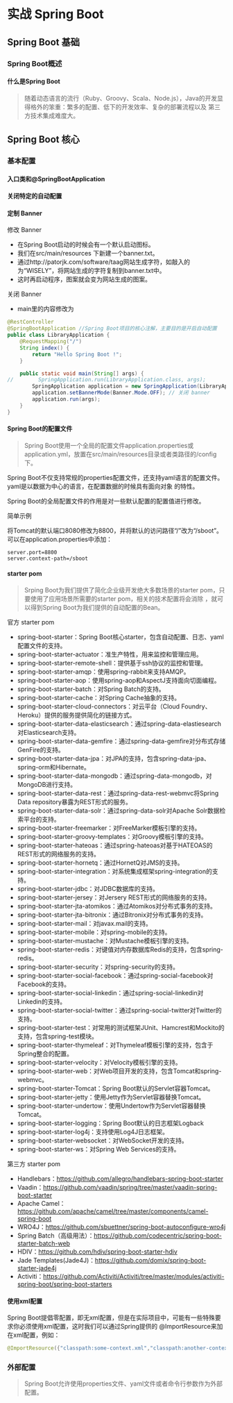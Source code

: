 # 实战 Spring Boot
>

## Spring Boot 基础
### Spring Boot概述
#### 什么是Spring Boot
>随着动态语言的流行（Ruby、Groovy、Scala、Node.js），Java的开发显得格外的笨重：繁多的配置、低下的开发效率、复杂的部署流程以及
 第三方技术集成难度大。

## Spring Boot 核心
### 基本配置
#### 入口类和@SpringBootApplication
#### 关闭特定的自动配置
#### 定制 Banner
修改 Banner
- 在Spring Boot启动的时候会有一个默认启动图标。
- 我们在src/main/resources 下新建一个banner.txt。
- 通过http://patorjk.com/software/taag网站生成字符，如敲入的为“WISELY”，将网站生成的字符复制到banner.txt中。
- 这时再启动程序，图案就会变为网站生成的图案。

关闭 Banner
- main里的内容修改为
```java
@RestController
@SpringBootApplication //Spring Boot项目的核心注解，主要目的是开启自动配置
public class LibraryApplication {
    @RequestMapping("/")
    String index() {
        return "Hello Spring Boot !";
    }

    public static void main(String[] args) {
//        SpringApplication.run(LibraryApplication.class, args);
        SpringApplication application = new SpringApplication(LibraryApplication.class);
        application.setBannerMode(Banner.Mode.OFF); // 关闭 banner
        application.run(args);
    }
}
```
#### Spring Boot的配置文件
>Spring Boot使用一个全局的配置文件application.properties或application.yml，放置在src/main/resources目录或者类路径的/config
下。

Spring Boot不仅支持常规的properties配置文件，还支持yaml语言的配置文件。yaml是以数据为中心的语言，在配置数据的时候具有面向对象
的特性。

Spring Boot的全局配置文件的作用是对一些默认配置的配置值进行修改。

简单示例

将Tomcat的默认端口8080修改为8800，并将默认的访问路径“/”改为“/sboot”。可以在application.properties中添加：
```properties
server.port=8800
server.context-path=/sboot
```
#### starter pom
>Srping Boot为我们提供了简化企业级开发绝大多数场景的starter pom，只要使用了应用场景所需要的starter pom，相关的技术配置将会消除
，就可以得到Spring Boot为我们提供的自动配置的Bean。

官方 starter pom
- spring-boot-starter：Spring Boot核心starter，包含自动配置、日志、yaml配置文件的支持。
- spring-boot-starter-actuator：准生产特性，用来监控和管理应用。
- spring-boot-starter-remote-shell：提供基于ssh协议的监控和管理。
- spring-boot-starter-amqp：使用spring-rabbit来支持AMQP。
- spring-boot-starter-aop：使用spring-aop和AspectJ支持面向切面编程。
- spring-boot-starter-batch：对Spring Batch的支持。
- spring-boot-starter-cache：对Spring Cache抽象的支持。
- spring-boot-starter-cloud-connectors：对云平台（Cloud Foundry、Heroku）提供的服务提供简化的链接方式。
- spring-boot-starter-data-elasticsearch：通过spring-data-elastiesearch对Elasticsearch支持。
- spring-boot-starter-data-gemfire：通过spring-data-gemfire对分布式存储GenFire的支持。
- spring-boot-starter-data-jpa：对JPA的支持，包含spring-data-jpa、spring-orm和Hibernate。
- spring-boot-starter-data-mongodb：通过spring-data-mongodb，对MongoDB进行支持。
- spring-boot-starter-data-rest：通过spring-data-rest-webmvc将Spring Data repository暴露为REST形式的服务。
- spring-boot-starter-data-solr：通过spring-data-solr对Apache Solr数据检索平台的支持。
- spring-boot-starter-freemarker：对FreeMarker模板引擎的支持。
- spring-boot-starter-groovy-templates：对Groovy模板引擎的支持。
- spring-boot-starter-hateoas：通过spring-hateoas对基于HATEOAS的REST形式的网络服务的支持。
- spring-boot-starter-hornetq：通过HornetQ对JMS的支持。
- spring-boot-starter-integration：对系统集成框架spring-integration的支持。
- spring-boot-starter-jdbc：对JDBC数据库的支持。
- spring-boot-starter-jersey：对Jersery REST形式的网络服务的支持。
- spring-boot-starter-jta-atomikos：通过Atomikos对分布式事务的支持。
- spring-boot-starter-jta-bitronix：通过Bitronix对分布式事务的支持。
- spring-boot-starter-mail：对javax.mail的支持。
- spring-boot-starter-mobile：对spring-mobile的支持。
- spring-boot-starter-mustache：对Mustache模板引擎的支持。
- spring-boot-starter-redis：对键值对内存数据库Redis的支持，包含spring-redis。
- spring-boot-starter-security：对spring-security的支持。
- spring-boot-starter-social-facebook：通过spring-social-facebook对Facebook的支持。
- spring-boot-starter-social-linkedin：通过spring-social-linkedin对Linkedin的支持。
- spring-boot-starter-social-twitter：通过spring-social-twitter对Twitter的支持。
- spring-boot-starter-test：对常用的测试框架JUnit、Hamcrest和Mockito的支持，包含spring-test模块。
- spring-boot-starter-thymeleaf：对Thymeleaf模板引擎的支持，包含于Spring整合的配置。
- spring-boot-starter-velocity：对Velocity模板引擎的支持。
- spring-boot-starter-web：对Web项目开发的支持，包含Tomcat和spring-webmvc。
- spring-boot-starter-Tomcat：Spring Boot默认的Servlet容器Tomcat。
- spring-boot-starter-jetty：使用Jetty作为Servlet容器替换Tomcat。
- spring-boot-starter-undertow：使用Undertow作为Servlet容器替换Tomcat。
- spring-boot-starter-logging：Spring Boot默认的日志框架Logback
- spring-boot-starter-log4j：支持使用Log4J日志框架。
- spring-boot-starter-websocket：对WebSocket开发的支持。
- spring-boot-starter-ws：对Spring Web Services的支持。

第三方 starter pom
- Handlebars：https://github.com/allegro/handlebars-spring-boot-starter
- Vaadin：https://github.com/vaadin/spring/tree/master/vaadin-spring-boot-starter
- Apache Camel：https://github.com/apache/camel/tree/master/components/camel-spring-boot
- WRO4J：https://github.com/sbuettner/spring-boot-autoconfigure-wro4j
- Spring Batch（高级用法）：https://github.com/codecentric/spring-boot-starter-batch-web
- HDIV：https://github.com/hdiv/spring-boot-starter-hdiv
- Jade Templates(Jade4J)：https://github.com/domix/spring-boot-starter-jade4j
- Activiti：https://github.com/Activiti/Activiti/tree/master/modules/activiti-spring-boot/spring-boot-starters

#### 使用xml配置
Spring Boot提倡零配置，即无xml配置，但是在实际项目中，可能有一些特殊要求你必须使用xml配置，这时我们可以通过Spring提供的
@ImportResource来加在xml配置，例如：
```java
@ImportResource({"classpath:some-context.xml","classpath:another-context.xml"})
```
### 外部配置
>Spring Boot允许使用properties文件、yaml文件或者命令行参数作为外部配置。


